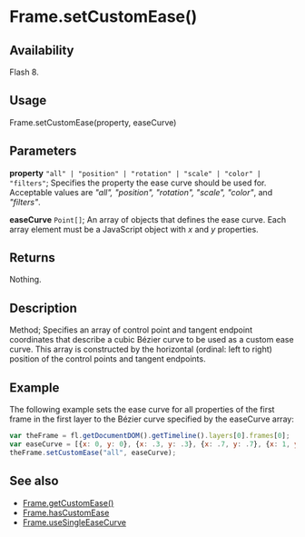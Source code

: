 # Frame.setCustomEase()

## Availability

Flash 8.

## Usage

Frame.setCustomEase(property, easeCurve)

## Parameters

**property** `"all" | "position" | "rotation" | "scale" | "color" | "filters"`; Specifies the property the ease curve should be used for. Acceptable values are *"all", "position", "rotation", "scale", "color"*, and *"filters"*.

**easeCurve** `Point[]`; An array of objects that defines the ease curve. Each array element must be a JavaScript object with *x* and
*y* properties.

## Returns

Nothing.

## Description

Method; Specifies an array of control point and tangent endpoint coordinates that describe a cubic Bézier curve to be used as a custom ease curve. This array is constructed by the horizontal (ordinal: left to right) position of the control points and tangent endpoints.

## Example

The following example sets the ease curve for all properties of the first frame in the first layer to the Bézier curve specified by the easeCurve array:

```javascript
var theFrame = fl.getDocumentDOM().getTimeline().layers[0].frames[0];
var easeCurve = [{x: 0, y: 0}, {x: .3, y: .3}, {x: .7, y: .7}, {x: 1, y :1}];
theFrame.setCustomEase("all", easeCurve);
```

## See also

- [Frame.getCustomEase()](../Frame_object/Frame6.md)
- [Frame.hasCustomEase](../Frame_object/Frame10.md)
- [Frame.useSingleEaseCurve](../Frame_object/Frame40.md)
